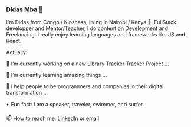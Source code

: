 ### Didas Mba 👋

I'm Didas from Congo / Kinshasa, living in Nairobi / Kenya 🌴, FullStack developper and Mentor/Teacher, I do content on Development and Freelancing. I really enjoy learning languages and frameworks like JS and React.

Actually:

🔭 I’m currently working on a new  Library Tracker Tracker Project ...

🌱 I’m currently learning amazing things ...

👯 I help people to be programmers and companies in their digital transformation ...

⚡ Fun fact: I am a speaker, traveler, swimmer, and surfer.

📫 How to reach me: [LinkedIn](https://www.linkedin.com/in/didasmbarushimana) or [email](https://mail.google.com/)
